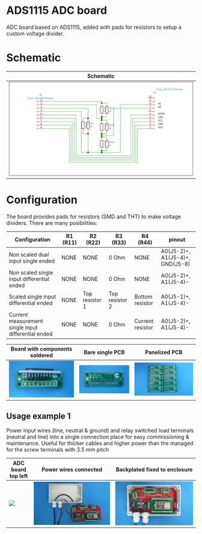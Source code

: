 
# ADS1115 ADC board

ADC board based on ADS1115, added with pads for resistors to setup a custom voltage divider.

# Schematic

Schematic                                                                  |
---------------------------------------------------------------------------|
![](/d-electronics/d05/assets/img/schematic.png)|

# Configuration

The board provides pads for resistors (SMD and THT) to make voltage dividers. There are many posibilities:

Configuration                                       |R1 (R11)|R2 (R22)       |R3 (R33)       |R4 (R44)         | pinout                         |
----------------------------------------------------|--------|---------------|---------------|-----------------|--------------------------------|
Non scaled dual input single ended                  |NONE    |NONE           |0 Ohm          |NONE             | A0(J5-2)+, A1(J5-4)+, GND(J5-8)|
Non scaled single input differential ended          |NONE    |NONE           |0 Ohm          |NONE             | A0(J5-2)+, A1(J5-4)-           |
Scaled single input differential ended              |NONE    |Top resistor 1 |Top resistor 2 |Bottom resistor  | A0(J5-1)+, A1(J5-4)-           |
Current measurement single input differential ended |NONE    |NONE           |0 Ohm          |Current resistor | A0(J5-2)+, A1(J5-4)-           |


Board with components soldered                                        |Bare single PCB|Panelized PCB|
---------------------------------------------------------------------------|---------------|-------------|
![](/d-electronics/d05/assets/img/solderedterminals.jpg)|![](/d-electronics/d05/assets/img/barepcb.jpg)|![](/d-electronics/d05/assets/img/panel.jpg)


## Usage example 1

Power input wires (line, neutral & ground) and relay switched load terminals (neutral and line) into a single connection place for easy commissioning & maintenance. Useful for thicker cables and higher power than the managed for the screw terminals with 3.5 mm pitch 

ADC board top left|Power wires connected|Backplated fixed to enclosure|
------------------|---------------------|-----------------------------|
![](/d-electronicss/d05/assets/img/singlepoint.jpg)|![](/d-electronics/d05/assets/img/wiresconnection.jpg)|![](/d-electronics/d05/assets/img/boardfixed.jpg)|

